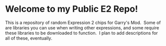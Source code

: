 # Welcome to my Public E2 Repo!
This is a repository of random Expression 2 chips for Garry's Mod. &nbsp;Some of are libraries you can use when writing other expressions, and some require these libraries to be downloaded to function. &nbsp;I plan to add descriptions for all of these, eventually.
